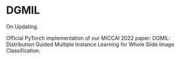 # DGMIL

On Updating.

Official PyTorch implementation of our MICCAI 2022 paper: DGMIL: Distribution Guided Multiple Instance Learning for Whole Slide Image Classification.
